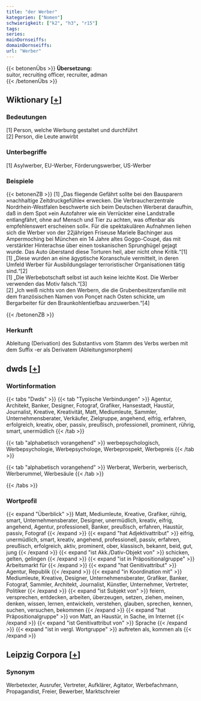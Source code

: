 ```yaml
---
title: "der Werber"
kategorien: ["Nomen"]
schwierigkeit: ["k2", "h3", "r15"]
tags:
series:
mainDornseiffs:
domainDornseiffs:
url: "Werber"
---
```


{{< betonenÜbs >}}
**Übersetzung:**  
suitor, recruiting officer, recruiter, adman  
{{< /betonenÜbs >}}

## Wiktionary [[+](https://de.wiktionary.org/wiki/Werber)]

### Bedeutungen
[1] Person, welche Werbung gestaltet und durchführt  
[2] Person, die Leute anwirbt  

### Unterbegriffe
[1] Asylwerber, EU-Werber, Förderungswerber, US-Werber  

### Beispiele
{{< betonenZB >}}
[1] „Das fliegende Gefährt sollte bei den Bausparern »nachhaltige Zeitdruckgefühle« erwecken. Die Verbraucherzentrale Nordrhein-Westfalen beschwerte sich beim Deutschen Werberat daraufhin, daß in dem Spot »ein Autofahrer wie ein Verrückter eine Landstraße entlangfährt, ohne auf Mensch und Tier zu achten, was offenbar als empfehlenswert erscheinen soll«. Für die spektakulären Aufnahmen liehen sich die Werber von der 22jährigen Friseuse Mariele Bachinger aus Ampermoching bei München ein 14 Jahre altes Goggo-Coupé, das mit verstärkter Hinterachse über einen toskanischen Sprunghügel gejagt wurde. Das Auto überstand diese Torturen heil, aber nicht ohne Kritik.“[1]  
[1] „Diese wurden an eine ägyptische Koranschule vermittelt, in deren Umfeld Werber für Ausbildungslager terroristischer Organisationen tätig sind.“[2]  
[1] „Die Werbebotschaft selbst ist auch keine leichte Kost. Die Werber verwenden das Motiv falsch.“[3]  
[2] „Ich weiß nichts von den Werbern, die die Grubenbesitzersfamilie mit dem französischen Namen von Ponçet nach Osten schickte, um Bergarbeiter für den Braunkohlentiefbau anzuwerben.“[4]  

{{< /betonenZB >}}
### Herkunft
Ableitung (Derivation) des Substantivs vom Stamm des Verbs werben mit dem Suffix -er als Derivatem (Ableitungsmorphem)  



## dwds [[+](https://www.dwds.de/wb/Werber)]

### Wortinformation
{{< tabs "Dwds" >}}
{{< tab "Typische Verbindungen" >}}
Agentur, Architekt, Banker, Designer, Fotograf, Grafiker, Hansestadt, Haustür, Journalist, Kreative, Kreativität, Matt, Mediumleute, Sammler, Unternehmensberater, Verkäufer, Zielgruppe, angehend, eifrig, erfahren, erfolgreich, kreativ, ober, passiv, preußisch, professionell, prominent, rührig, smart, unermüdlich
{{< /tab >}}

{{< tab "alphabetisch vorangehend" >}}
werbepsychologisch, Werbepsychologie, Werbepsychologe, Werbeprospekt, Werbepreis
{{< /tab >}}

{{< tab "alphabetisch vorangehend" >}}
Werberat, Werberin, werberisch, Werberummel, Werbesäule
{{< /tab >}}

{{< /tabs >}}

### Wortprofil
{{< expand "Überblick" >}} Matt, Mediumleute, Kreative, Grafiker, rührig, smart, Unternehmensberater, Designer, unermüdlich, kreativ, eifrig, angehend, Agentur, professionell, Banker, preußisch, erfahren, Haustür, passiv, Fotograf {{< /expand >}}
{{< expand "hat Adjektivattribut" >}} eifrig, unermüdlich, smart, kreativ, angehend, professionell, passiv, erfahren, preußisch, erfolgreich, aktiv, prominent, ober, klassisch, bekannt, beid, gut, jung {{< /expand >}}
{{< expand "ist Akk./Dativ-Objekt von" >}} schicken, gelten, gelingen {{< /expand >}}
{{< expand "ist in Präpositionalgruppe" >}} Arbeitsmarkt für {{< /expand >}}
{{< expand "hat Genitivattribut" >}} Agentur, Republik {{< /expand >}}
{{< expand "in Koordination mit" >}} Mediumleute, Kreative, Designer, Unternehmensberater, Grafiker, Banker, Fotograf, Sammler, Architekt, Journalist, Künstler, Unternehmer, Vertreter, Politiker {{< /expand >}}
{{< expand "ist Subjekt von" >}} feiern, versprechen, entdecken, arbeiten, überzeugen, setzen, ziehen, meinen, denken, wissen, lernen, entwickeln, verstehen, glauben, sprechen, kennen, suchen, versuchen, bekommen {{< /expand >}}
{{< expand "hat Präpositionalgruppe" >}} von Matt, an Haustür, in Sache, im Internet {{< /expand >}}
{{< expand "ist Genitivattribut von" >}} Sprache {{< /expand >}}
{{< expand "ist in vergl. Wortgruppe" >}} auftreten als, kommen als {{< /expand >}}

## Leipzig Corpora [[+](https://corpora.uni-leipzig.de/en/res?word=Werber&corpusId=deu_newscrawl-public_2018)]


### Synonym
Werbetexter, Ausrufer, Vertreter, Aufklärer, Agitator, Werbefachmann, Propagandist, Freier, Bewerber, Marktschreier

